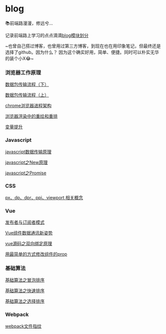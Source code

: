 # blog
📚前端路漫漫，修远兮...

  记录前端路上学习的点点滴滴[blog模块划分](https://github.com/Dloong/blog/projects)
  
~也曾自己搭过博客，也曾用过第三方博客，到现在也在用印象笔记，但最终还是选择了github。因为什么？
因为这个确实好用，简单、便捷。同时可以朴实无华的装个小X😂~

### 浏览器工作原理
[数据包传输流程（下）](https://github.com/Dloong/blog/issues/15)

[数据包传输流程（上）](https://github.com/Dloong/blog/issues/14)

[chrome浏览器进程架构](https://github.com/Dloong/blog/issues/13)

[浏览器渲染中的重绘和重排](https://github.com/Dloong/blog/issues/16)

[变量提升](https://github.com/Dloong/blog/issues/17)

### Javascript
[javascript数据传输原理](https://github.com/Dloong/blog/issues/8)

[javascript之New原理](https://github.com/Dloong/blog/issues/10)

[javascript之Promise](https://github.com/Dloong/blog/issues/12)


### CSS
[px、dp、dpr、ppi、viewport 相关概念](https://github.com/Dloong/blog/issues/11)


### Vue
[发布者与订阅者模式](https://github.com/Dloong/blog/issues/8)

[Vue组件数据通讯新姿势](https://github.com/Dloong/blog/issues/2)

[vue源码之双向绑定原理](https://github.com/Dloong/blog/issues/1)

[用最简单的方式修改组件的prop](https://github.com/Dloong/blog/issues/3)


### 基础算法

[基础算法之冒泡排序](https://github.com/Dloong/blog/issues/4)

[基础算法之快速排序](https://github.com/Dloong/blog/issues/5)

[基础算法之选择排序](https://github.com/Dloong/blog/issues/6)

### Webpack

[webpack文件指纹](https://github.com/Dloong/blog/issues/7)

